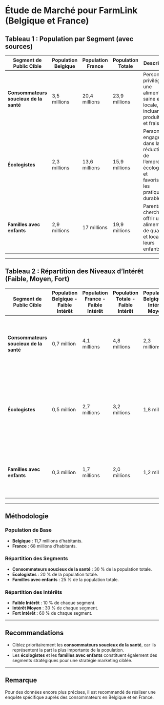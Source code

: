 # Étude de Marché pour FarmLink (Belgique et France)

## Tableau 1 : Population par Segment (avec sources)

| Segment de Public Cible            | Population Belgique | Population France | Population Totale | Description                                                                                                                                                   | Sources                                                                                     |
|------------------------------------|---------------------|-------------------|-------------------|---------------------------------------------------------------------------------------------------------------------------------------------------------------|---------------------------------------------------------------------------------------------|
| **Consommateurs soucieux de la santé** | 3,5 millions         | 20,4 millions     | 23,9 millions     | Personnes privilégiant une alimentation saine et locale, incluant des produits bio et frais.                                                                   | [Statista - Consommateurs bio en France](https://www.statista.com/)                         |
| **Écologistes**                    | 2,3 millions         | 13,6 millions     | 15,9 millions     | Personnes engagées dans la réduction de l’empreinte écologique et favorisant les pratiques durables.                                                           | [ADEME - Consommation responsable](https://www.ademe.fr), [Greenpeace Belgique](https://www.greenpeace.org/belgium/fr) |
| **Familles avec enfants**          | 2,9 millions         | 17 millions       | 19,9 millions     | Parents cherchant à offrir une alimentation de qualité et locale à leurs enfants.                                                                              | [StatBel - Démographie des ménages](https://statbel.fgov.be/fr), [INSEE - Structure des ménages](https://www.insee.fr/fr/statistiques) |

---

## Tableau 2 : Répartition des Niveaux d’Intérêt (Faible, Moyen, Fort)

| Segment de Public Cible            | Population Belgique - Faible Intérêt | Population France - Faible Intérêt | Population Totale - Faible Intérêt | Population Belgique - Intérêt Moyen | Population France - Intérêt Moyen | Population Totale - Intérêt Moyen | Population Belgique - Fort Intérêt | Population France - Fort Intérêt | Population Totale - Fort Intérêt | Description                                                                                                                                                   | Sources                                                                                     |
|------------------------------------|--------------------------------------|------------------------------------|------------------------------------|--------------------------------------|------------------------------------|------------------------------------|------------------------------------|------------------------------------|------------------------------------|---------------------------------------------------------------------------------------------------------------------------------------------------------------|---------------------------------------------------------------------------------------------|
| **Consommateurs soucieux de la santé** | 0,7 million                         | 4,1 millions                       | 4,8 millions                       | 2,3 millions                        | 8,1 millions                       | 10,4 millions                      | 3,5 millions                       | 12,2 millions                      | 15,7 millions                      | Personnes privilégiant une alimentation saine et locale, incluant des produits bio et frais.                                                                   | [Statista - Consommateurs bio en France](https://www.statista.com/)                         |
| **Écologistes**                    | 0,5 million                         | 2,7 millions                       | 3,2 millions                       | 1,8 million                         | 6,8 millions                       | 8,6 millions                       | 2,3 millions                       | 10,2 millions                      | 12,5 millions                      | Personnes engagées dans la réduction de l’empreinte écologique et favorisant les pratiques durables.                                                           | [ADEME - Consommation responsable](https://www.ademe.fr), [Greenpeace Belgique](https://www.greenpeace.org/belgium/fr) |
| **Familles avec enfants**          | 0,3 million                         | 1,7 millions                       | 2,0 millions                       | 1,2 million                         | 5,1 millions                       | 6,3 millions                       | 1,8 million                        | 7 millions                         | 8,8 millions                       | Parents cherchant à offrir une alimentation de qualité et locale à leurs enfants.                                                                              | [StatBel - Démographie des ménages](https://statbel.fgov.be/fr), [INSEE - Structure des ménages](https://www.insee.fr/fr/statistiques) |

---

## Méthodologie

### Population de Base
- **Belgique** : 11,7 millions d’habitants.
- **France** : 68 millions d’habitants.

### Répartition des Segments
- **Consommateurs soucieux de la santé** : 30 % de la population totale.
- **Écologistes** : 20 % de la population totale.
- **Familles avec enfants** : 25 % de la population totale.

### Répartition des Intérêts
- **Faible Intérêt** : 10 % de chaque segment.
- **Intérêt Moyen** : 30 % de chaque segment.
- **Fort Intérêt** : 60 % de chaque segment.

---

## Recommandations
- Ciblez prioritairement les **consommateurs soucieux de la santé**, car ils représentent la part la plus importante de la population.
- Les **écologistes** et les **familles avec enfants** constituent également des segments stratégiques pour une stratégie marketing ciblée.

---

## Remarque

Pour des données encore plus précises, il est recommandé de réaliser une enquête spécifique auprès des consommateurs en Belgique et en France.
